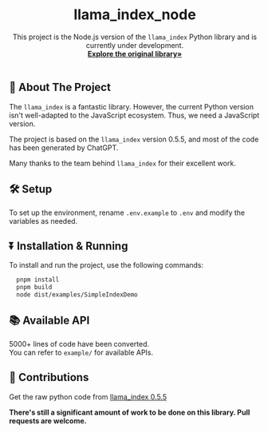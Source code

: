 <p align="center">
  <h1 align="center">llama_index_node</h1>
  <p align="center">
    This project is the Node.js version of the <code>llama_index</code> Python library and is currently under development.
    <br />
    <a href="https://github.com/jerryjliu/llama_index"><strong>Explore the original library»</strong></a>
    <br />
    <br />
  </p>
</p>

## 🚀 About The Project

The <code>llama_index</code> is a fantastic library. However, the current Python version isn't well-adapted to the JavaScript ecosystem. Thus, we need a JavaScript version.

The project is based on the <code>llama_index</code> version 0.5.5, and most of the code has been generated by ChatGPT.

Many thanks to the team behind <code>llama_index</code> for their excellent work.

## 🛠️ Setup

To set up the environment, rename <code>.env.example</code> to <code>.env</code> and modify the variables as needed.

## ⏬ Installation & Running

To install and run the project, use the following commands:
```bash
  pnpm install
  pnpm build
  node dist/examples/SimpleIndexDemo
```

## 📚 Available API
5000+ lines of code have been converted.<br>
You can refer to <code>example/</code> for available APIs.

## 🤝 Contributions

Get the raw python code from [llama_index 0.5.5](https://github.com/swk777/llama_index/tree/0.5.5)

**There's still a significant amount of work to be done on this library. Pull requests are welcome.**
